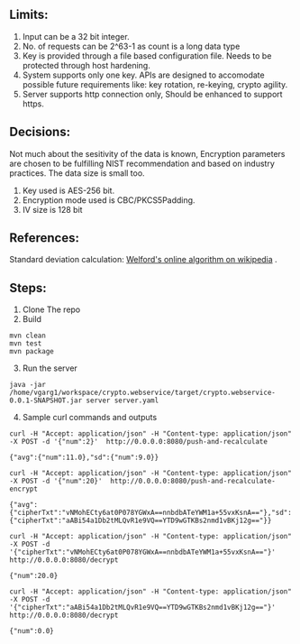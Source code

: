 ## Limits:
1. Input can be a 32 bit integer. 
3. No. of requests can be 2^63-1 as count is a long data type
4. Key is provided through a file based configuration file. Needs to be protected through host hardening.
5. System supports only one key. APIs are designed to accomodate possible future requirements like: key rotation, re-keying, crypto agility.
6. Server supports http connection only, Should be enhanced to support https.

## Decisions:
Not much about the sesitivity of the data is known, Encryption parameters are chosen to be fulfilling NIST recommendation and based on industry practices.
The data size is small too.
1. Key used is AES-256 bit.
2. Encryption mode used is CBC/PKCS5Padding.
3. IV size is 128 bit

## References:
Standard deviation calculation:
[Welford's online algorithm on wikipedia](https://en.wikipedia.org/wiki/Algorithms_for_calculating_variance) .



## Steps:
1. Clone The repo
2. Build
```
mvn clean
mvn test
mvn package
```
3. Run the server
```
java -jar /home/vgarg1/workspace/crypto.webservice/target/crypto.webservice-0.0.1-SNAPSHOT.jar server server.yaml 
```
4. Sample curl commands and outputs
```
curl -H "Accept: application/json" -H "Content-type: application/json" -X POST -d '{"num":2}'  http://0.0.0.0:8080/push-and-recalculate
```
```
{"avg":{"num":11.0},"sd":{"num":9.0}}
```
```
curl -H "Accept: application/json" -H "Content-type: application/json" -X POST -d '{"num":20}'  http://0.0.0.0:8080/push-and-recalculate-encrypt
```
```
{"avg":{"cipherTxt":"vNMohECty6at0P078YGWxA==nnbdbATeYWM1a+55vxKsnA=="},"sd":{"cipherTxt":"aABi54a1Db2tMLQvR1e9VQ==YTD9wGTKBs2nmd1vBKj12g=="}}
```
```
curl -H "Accept: application/json" -H "Content-type: application/json" -X POST -d '{"cipherTxt":"vNMohECty6at0P078YGWxA==nnbdbATeYWM1a+55vxKsnA=="}'  http://0.0.0.0:8080/decrypt
```
```
{"num":20.0}
```
```
curl -H "Accept: application/json" -H "Content-type: application/json" -X POST -d '{"cipherTxt":"aABi54a1Db2tMLQvR1e9VQ==YTD9wGTKBs2nmd1vBKj12g=="}'  http://0.0.0.0:8080/decrypt
```
```
{"num":0.0}
```
